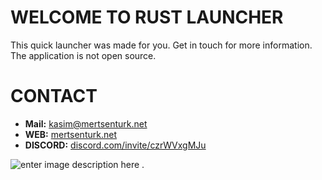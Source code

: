 # WELCOME TO RUST LAUNCHER
This quick launcher was made for you. Get in touch for more information. The application is not open source.

# CONTACT
- **Mail:** [kasim@mertsenturk.net](mailto:kasim@mertsenturk.net "kasim@mertsenturk.net")
- **WEB:** [mertsenturk.net](https://mertsenturk.net "mertsenturk.net")
- **DISCORD:** [discord.com/invite/czrWVxgMJu](https://discord.com/invite/czrWVxgMJu "Discord")

![enter image description here](https://github.com/mertinkotr/rust-launcher/blob/main/rustlauncher2.gif)
.
